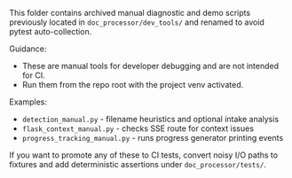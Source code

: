 This folder contains archived manual diagnostic and demo scripts previously
located in `doc_processor/dev_tools/` and renamed to avoid pytest auto-collection.

Guidance:
- These are manual tools for developer debugging and are not intended for CI.
- Run them from the repo root with the project venv activated.

Examples:
- `detection_manual.py` - filename heuristics and optional intake analysis
- `flask_context_manual.py` - checks SSE route for context issues
- `progress_tracking_manual.py` - runs progress generator printing events

If you want to promote any of these to CI tests, convert noisy I/O paths to
fixtures and add deterministic assertions under `doc_processor/tests/`.

